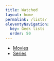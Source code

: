 ```yaml
---
title: Watched
layout: home
permalink: /lists/
eleventyNavigation:
  key: Geek lists
  order: 50
---
```


- [Movies](/lists/movie/)
- [Series](/lists/tv/)
